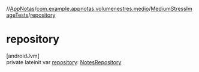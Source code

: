 //[AppNotas](../../../index.md)/[com.example.appnotas.volumenestres.medio](../index.md)/[MediumStressImageTests](index.md)/[repository](repository.md)

# repository

[androidJvm]\
private lateinit var [repository](repository.md): [NotesRepository](../../com.example.appnotas.database/-notes-repository/index.md)
